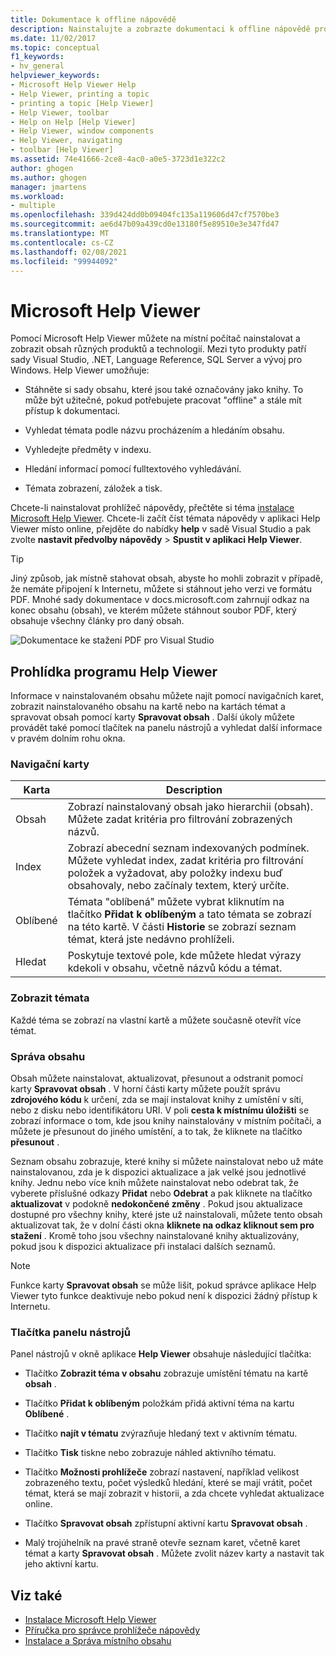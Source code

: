 ```yaml
---
title: Dokumentace k offline nápovědě
description: Nainstalujte a zobrazte dokumentaci k offline nápovědě pro různé produkty a technologie, jako je například Visual Studio a .NET, pomocí Microsoft Help Viewer.
ms.date: 11/02/2017
ms.topic: conceptual
f1_keywords:
- hv_general
helpviewer_keywords:
- Microsoft Help Viewer Help
- Help Viewer, printing a topic
- printing a topic [Help Viewer]
- Help Viewer, toolbar
- Help on Help [Help Viewer]
- Help Viewer, window components
- Help Viewer, navigating
- toolbar [Help Viewer]
ms.assetid: 74e41666-2ce8-4ac0-a0e5-3723d1e322c2
author: ghogen
ms.author: ghogen
manager: jmartens
ms.workload:
- multiple
ms.openlocfilehash: 339d424dd0b09404fc135a119606d47cf7570be3
ms.sourcegitcommit: ae6d47b09a439cd0e13180f5e89510e3e347fd47
ms.translationtype: MT
ms.contentlocale: cs-CZ
ms.lasthandoff: 02/08/2021
ms.locfileid: "99944092"
---
```

# <a name="microsoft-help-viewer"></a>Microsoft Help Viewer

Pomocí Microsoft Help Viewer můžete na místní počítač nainstalovat a zobrazit obsah různých produktů a technologií. Mezi tyto produkty patří sady Visual Studio, .NET, Language Reference, SQL Server a vývoj pro Windows. Help Viewer umožňuje:

- Stáhněte si sady obsahu, které jsou také označovány jako knihy. To může být užitečné, pokud potřebujete pracovat "offline" a stále mít přístup k dokumentaci.

- Vyhledat témata podle názvu procházením a hledáním obsahu.

- Vyhledejte předměty v indexu.

- Hledání informací pomocí fulltextového vyhledávání.

- Témata zobrazení, záložek a tisk.

Chcete-li nainstalovat prohlížeč nápovědy, přečtěte si téma [instalace Microsoft Help Viewer](../help-viewer/installation.md). Chcete-li začít číst témata nápovědy v aplikaci Help Viewer místo online, přejděte do nabídky **help** v sadě Visual Studio a pak zvolte **nastavit předvolby nápovědy**  >  **Spustit v aplikaci Help Viewer**.

> [!TIP]
> Jiný způsob, jak místně stahovat obsah, abyste ho mohli zobrazit v případě, že nemáte připojení k Internetu, můžete si stáhnout jeho verzi ve formátu PDF. Mnohé sady dokumentace v docs.microsoft.com zahrnují odkaz na konec obsahu (obsah), ve kterém můžete stáhnout soubor PDF, který obsahuje všechny články pro daný obsah.
>
> ![Dokumentace ke stažení PDF pro Visual Studio](media/overview/download-pdf.png)

## <a name="help-viewer-tour"></a>Prohlídka programu Help Viewer

Informace v nainstalovaném obsahu můžete najít pomocí navigačních karet, zobrazit nainstalovaného obsahu na kartě nebo na kartách témat a spravovat obsah pomocí karty **Spravovat obsah** . Další úkoly můžete provádět také pomocí tlačítek na panelu nástrojů a vyhledat další informace v pravém dolním rohu okna.

### <a name="navigation-tabs"></a>Navigační karty

|Karta|Description|
|---|-----------|
|Obsah|Zobrazí nainstalovaný obsah jako hierarchii (obsah). Můžete zadat kritéria pro filtrování zobrazených názvů.|
|Index|Zobrazí abecední seznam indexovaných podmínek. Můžete vyhledat index, zadat kritéria pro filtrování položek a vyžadovat, aby položky indexu buď obsahovaly, nebo začínaly textem, který určíte.|
|Oblíbené|Témata "oblíbená" můžete vybrat kliknutím na tlačítko **Přidat k oblíbeným** a tato témata se zobrazí na této kartě. V části **Historie** se zobrazí seznam témat, která jste nedávno prohlíželi.|
|Hledat|Poskytuje textové pole, kde můžete hledat výrazy kdekoli v obsahu, včetně názvů kódu a témat.|

### <a name="view-topics"></a>Zobrazit témata

Každé téma se zobrazí na vlastní kartě a můžete současně otevřít více témat.

### <a name="manage-content"></a>Správa obsahu

Obsah můžete nainstalovat, aktualizovat, přesunout a odstranit pomocí karty **Spravovat obsah** . V horní části karty můžete použít správu **zdrojového kódu** k určení, zda se mají instalovat knihy z umístění v síti, nebo z disku nebo identifikátoru URI. V poli **cesta k místnímu úložišti** se zobrazí informace o tom, kde jsou knihy nainstalovány v místním počítači, a můžete je přesunout do jiného umístění, a to tak, že kliknete na tlačítko **přesunout** .

Seznam obsahu zobrazuje, které knihy si můžete nainstalovat nebo už máte nainstalovanou, zda je k dispozici aktualizace a jak velké jsou jednotlivé knihy. Jednu nebo více knih můžete nainstalovat nebo odebrat tak, že vyberete příslušné odkazy **Přidat** nebo **Odebrat** a pak kliknete na tlačítko **aktualizovat** v podokně **nedokončené změny** . Pokud jsou aktualizace dostupné pro všechny knihy, které jste už nainstalovali, můžete tento obsah aktualizovat tak, že v dolní části okna **kliknete na odkaz kliknout sem pro stažení** . Kromě toho jsou všechny nainstalované knihy aktualizovány, pokud jsou k dispozici aktualizace při instalaci dalších seznamů.

> [!NOTE]
> Funkce karty **Spravovat obsah** se může lišit, pokud správce aplikace Help Viewer tyto funkce deaktivuje nebo pokud není k dispozici žádný přístup k Internetu.

### <a name="toolbar-buttons"></a>Tlačítka panelu nástrojů

Panel nástrojů v okně aplikace **Help Viewer** obsahuje následující tlačítka:

- Tlačítko **Zobrazit téma v obsahu** zobrazuje umístění tématu na kartě **obsah** .

- Tlačítko **Přidat k oblíbeným** položkám přidá aktivní téma na kartu **Oblíbené** .

- Tlačítko **najít v tématu** zvýrazňuje hledaný text v aktivním tématu.

- Tlačítko **Tisk** tiskne nebo zobrazuje náhled aktivního tématu.

- Tlačítko **Možnosti prohlížeče** zobrazí nastavení, například velikost zobrazeného textu, počet výsledků hledání, které se mají vrátit, počet témat, která se mají zobrazit v historii, a zda chcete vyhledat aktualizace online.

- Tlačítko **Spravovat obsah** zpřístupní aktivní kartu **Spravovat obsah** .

- Malý trojúhelník na pravé straně otevře seznam karet, včetně karet témat a karty **Spravovat obsah** . Můžete zvolit název karty a nastavit tak jeho aktivní kartu.

## <a name="see-also"></a>Viz také

- [Instalace Microsoft Help Viewer](../help-viewer/installation.md)
- [Příručka pro správce prohlížeče nápovědy](../help-viewer/administrator-guide.md)
- [Instalace a Správa místního obsahu](../help-viewer/install-manage-local-content.md)
